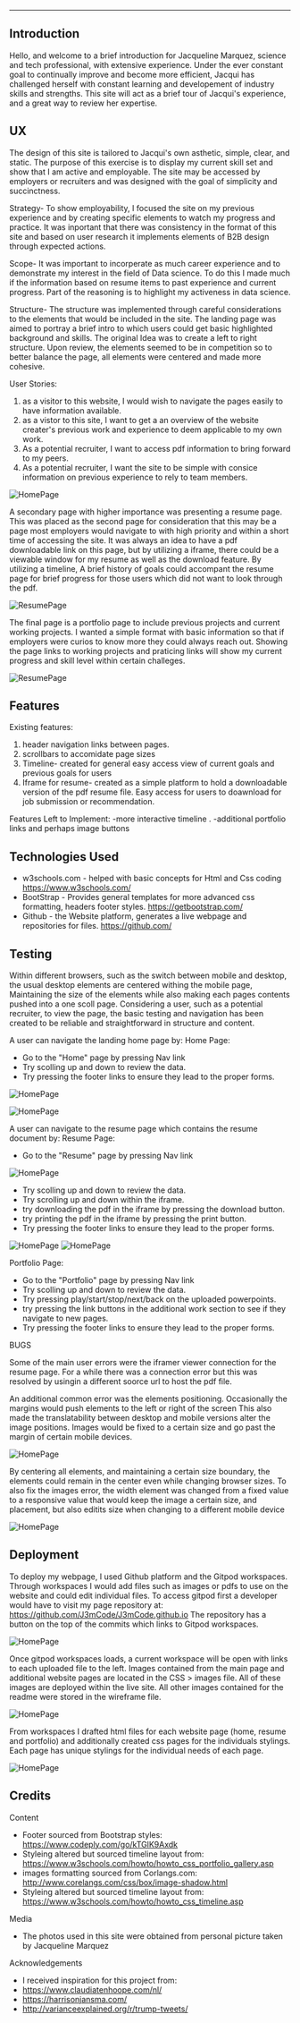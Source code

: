 -----------------------------------------------------------------
## Introduction

  Hello, and welcome to a brief introduction for Jacqueline Marquez, science and tech professional, with extensive experience. Under the ever constant goal to continually improve and become more efficient, Jacqui has challenged herself with constant learning and developement of industry skills and strengths.
  This site will act as a brief tour of Jacqui's experience, and a great way to review her expertise. 

UX
--------------------------

  The design of this site is tailored to Jacqui's own asthetic, simple, clear, and static. 
  The purpose of this exercise is to display my current skill set and show that I am active and employable.
  The site may be accessed by employers or recruiters and was designed with the goal of simplicity and succinctness.
  
  Strategy-
  To show employability, I focused the site on my previous experience and by creating specific elements to watch my progress and practice.
  It was inportant that there was consistency in the format of this site and based on user research it implements elements of B2B design through expected actions.
  
  Scope-
  It was important to incorperate as much career experience and to demonstrate my interest in the field of Data science.
  To do this I made much if the information based on resume items to past experience and current progress. Part of the reasoning is to highlight my activeness in data science.
  
  Structure-
  The structure was implemented through careful considerations to the elements that would be included in the site.
  The landing page was aimed to portray a brief intro to which users could get basic highlighted background and skills.
  The original Idea was to create a left to right structure. Upon review, the elements seemed to be in competition so to better balance the page,
  all elements were centered and made more cohesive.

  User Stories:
  1. as a visitor to this website, I would wish to navigate the pages easily to have information available.
  2. as a vistor to this site, I want to get a an overview of the website creater's previous work and experience to deem applicable to my own work.
  3. As a potential recruiter, I  want to access pdf information to bring forward to my peers.
  4. As a potential recruiter, I want the site to be simple with consice information on previous experience to rely to team members.
  
  ![HomePage](wireframe/home.png)


A secondary page with higher importance was presenting a resume page. This was placed as the second page for consideration that this may be a page
most employers would navigate to with high priority and within a short time of accessing the site. It was always an idea to have a pdf downloadable
link on this page, but by utilizing a iframe, there could be a viewable window for my resume as well as the download feature. 
By utilizing a timeline, A brief history of goals could accompant the resume page for brief progress for those users which did not want to look through the pdf.

  ![ResumePage](wireframe/resume.png)
  
 The final page is a portfolio page to include previous projects and current working projects.
 I wanted a simple format with basic information so that if employers were curios to know more they could always reach out.
 Showing the page links to working projects and praticing links will show my current progress and skill level within certain challeges.
 
   ![ResumePage](wireframe/portfolio.png)
  
  
  
 Features
--------------------------
Existing features:
1. header navigation links between pages.
2. scrollbars to accomidate page sizes
3. Timeline- created for general easy access view of current goals and previous goals for users
4. Iframe for resume- created as a simple platform to hold a downloadable version of the pdf resume file.
Easy access for users to doawnload for job submission or recommendation.


Features Left to Implement:
-more interactive timeline .
-additional portfolio links and perhaps image buttons



Technologies Used
--------------------------
- w3schools.com - helped with basic concepts for Html and Css coding                                 https://www.w3schools.com/
- BootStrap - Provides general templates for more advanced css formatting, headers footer styles.    https://getbootstrap.com/
- Github - the Website platform, generates a live webpage and repositories for files.                https://github.com/


Testing
--------------------------
Within different browsers, such as the switch between mobile and desktop, the usual desktop elements are centered withing the mobile page,
Maintaining the size of the elements while also making each pages contents pushed into a one scoll page.
Considering a user, such as a potential recruiter, to view the page, the basic testing and navigation has been created to be reliable and
straightforward in structure and content.

A user can navigate the landing home page by:
Home Page:
- Go to the "Home" page by pressing Nav link
- Try scolling up and down to review the data.
- Try pressing the footer links to ensure they lead to the proper forms.

![HomePage](wireframe/home_page.png)

![HomePage](wireframe/footerlinks.png)

A user can navigate to the resume page which contains the resume document by:
Resume Page:
- Go to the "Resume" page by pressing Nav link

![HomePage](wireframe/tofpage.png)

- Try scolling up and down to review the data.
- Try scrolling up and down within the iframe.
- try downloading the pdf in the iframe by pressing the download button.
- try printing the pdf in the iframe by pressing the print button.
- Try pressing the footer links to ensure they lead to the proper forms.

![HomePage](wireframe/resumepage.png)
![HomePage](wireframe/pdfprint.png)

Portfolio Page:
- Go to the "Portfolio" page by pressing Nav link
- Try scolling up and down to review the data.
- Try pressing play/start/stop/next/back on the uploaded powerpoints.
- try pressing the link buttons in the additional work section to see if they navigate to new pages.
- Try pressing the footer links to ensure they lead to the proper forms.

BUGS

Some of the main user errors were the iframer viewer connection for the resume page.
For a while there was a connection error but this was resolved by usingin a different soorce url to host the pdf file.

An additional common error was the elements positioning. Occasionally the margins would push elements to the left or right of the screen
This also made the translatability between desktop and mobile versions alter the image positions.
Images would be fixed to a certain size and go past the margin of certain mobile devices.

![HomePage](wireframe/original%20page.png)

By centering all elements, and maintaining a certain size boundary, the elements could remain in the center even while changing browser sizes.
To also fix the images error, the width element was changed from a fixed value to a responsive value that would keep the image a certain size,
and placement, but also editits size when changing to a different mobile device

![HomePage](wireframe/margins%20and%20footer.png)


Deployment
--------------------------

To deploy my webpage, I used Github platform and the Gitpod workspaces. Through workspaces I would add files such as images or pdfs to use on
 the website and could edit individual files.
To access gitpod first a developer would have to visit my page repository at: https://github.com/J3mCode/J3mCode.github.io
The repository has a button on the top of the commits which links to Gitpod workspaces.

 ![HomePage](wireframe/github.png)

Once gitpod workspaces loads, a current workspace will be open with links to each uploaded file to the left.
 Images contained from the main page and additional website pages are located in the CSS > images file. All of these images are deployed within
  the live site. All other images contained for the readme were stored in the wireframe file.

 ![HomePage](wireframe/siteimages.png)

  From workspaces I drafted html files for each website page (home, resume and portfolio) and additionally created css pages for the individuals stylings.
  Each page has unique stylings for the individual needs of each page.
 
  ![HomePage](wireframe/webpages.png)



Credits
--------------------------
Content
- Footer sourced from Bootstrap styles: https://www.codeply.com/go/kTGlK9Axdk
- Styleing altered but sourced timeline layout from: https://www.w3schools.com/howto/howto_css_portfolio_gallery.asp
- images formatting sourced from Corlangs.com: http://www.corelangs.com/css/box/image-shadow.html
- Styleing altered but sourced timeline layout from: https://www.w3schools.com/howto/howto_css_timeline.asp

Media
- The photos used in this site were obtained from personal picture taken by Jacqueline Marquez

Acknowledgements
- I received inspiration for this project from:
- https://www.claudiatenhoope.com/nl/
- https://harrisonjansma.com/
- http://varianceexplained.org/r/trump-tweets/

  
